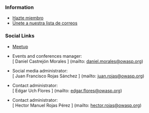 <!--### Chapter Information
* Chapter Region-->

### Information
* [Hazte miembro](https://www.owasp.org/index.php/Membership)
* [Únete a nuestra lista de correos](https://groups.google.com/a/owasp.org/forum/#!forum/mexico-city-chapter)

### Social Links
* [Meetup](https://www.meetup.com/owasp-mexico-city-meetup-group/)

* Events and conferences manager: <br> [ Daniel Castrejón Morales ] (mailto: daniel.morales@owasp.org)

* Social media administrator: <br> [ Juan Francisco Rojas Sánchez ] (mailto: juan.rojas@owasp.org)

* Contact administrator: <br> [ Edgar Uch Flores ] (mailto: edgar.flores@owasp.org)

* Contact administrator: <br> [ Hector Manuel Rojas Pérez ] (mailto: hector.rojas@owasp.org)
